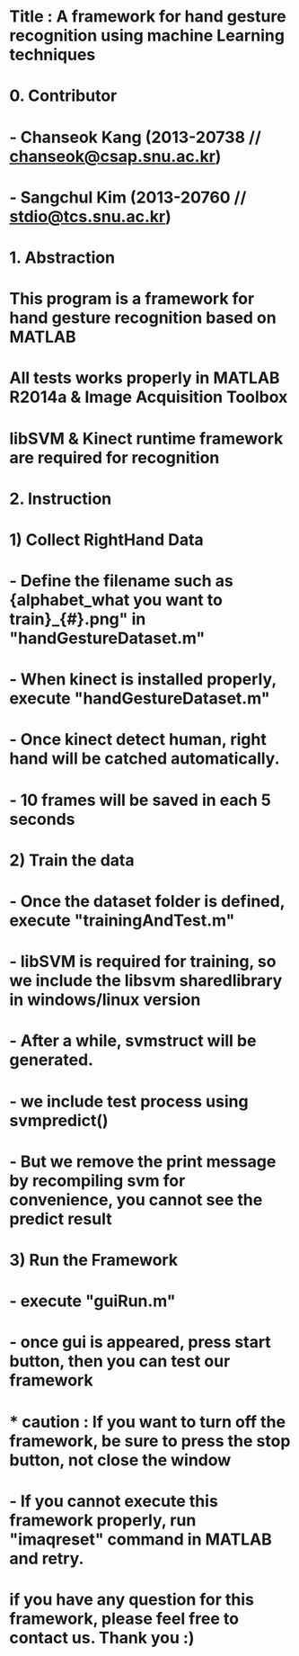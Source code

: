 # Title : A framework for hand gesture recognition using machine Learning techniques
# 
# 0. Contributor
#	- Chanseok Kang (2013-20738 // chanseok@csap.snu.ac.kr)
#	- Sangchul Kim  (2013-20760 // stdio@tcs.snu.ac.kr)

# 1. Abstraction
# This program is a framework for hand gesture recognition based on MATLAB
# All tests works properly in MATLAB R2014a & Image Acquisition Toolbox 
# libSVM & Kinect runtime framework are required for recognition

# 2. Instruction
#	1) Collect RightHand Data
#		- Define the filename such as {alphabet_what you want to train}_{#}.png" in "handGestureDataset.m"
#		- When kinect is installed properly, execute "handGestureDataset.m" 
#		- Once kinect detect human, right hand will be catched automatically.
#		- 10 frames will be saved in each 5 seconds
#
#	2) Train the data
#		- Once the dataset folder is defined, execute "trainingAndTest.m"
#		- libSVM is required for training, so we include the libsvm sharedlibrary in windows/linux version
#		- After a while, svmstruct will be generated.
#		- we include test process using svmpredict()
#			- But we remove the print message by recompiling svm for convenience, you cannot see the predict result
#
#	3) Run the Framework
#		- execute "guiRun.m"
#		- once gui is appeared, press start button, then you can test our framework
#		* caution : If you want to turn off the framework, be sure to press the stop button, not close the window
#		- If you cannot execute this framework properly, run "imaqreset" command in MATLAB and retry.

# if you have any question for this framework, please feel free to contact us. Thank you :)
